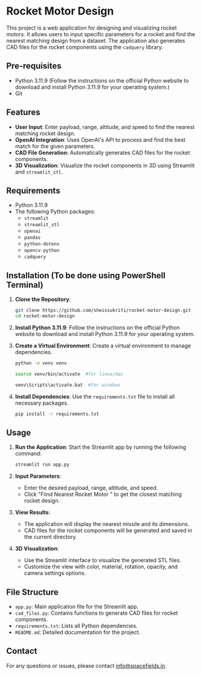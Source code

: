 # Rocket Motor Design

This project is a web application for designing and visualizing rocket motors. It allows users to input specific parameters for a rocket and find the nearest matching design from a dataset. The application also generates CAD files for the rocket components using the `cadquery` library.

## Pre-requisites 
- Python 3.11.9 (Follow the instructions on the official Python website to download and install Python 3.11.9 for your operating system.)
- Git

## Features

- **User Input**: Enter payload, range, altitude, and speed to find the nearest matching rocket design.
- **OpenAI Integration**: Uses OpenAI's API to process and find the best match for the given parameters.
- **CAD File Generation**: Automatically generates CAD files for the rocket components.
- **3D Visualization**: Visualize the rocket components in 3D using Streamlit and `streamlit_stl`.

## Requirements

- Python 3.11.9
- The following Python packages:
  - `streamlit`
  - `streamlit_stl`
  - `openai`
  - `pandas`
  - `python-dotenv`
  - `opencv-python`
  - `cadquery`

## Installation (To be done using PowerShell Terminal) 

1. **Clone the Repository**:
   ```bash
   git clone https://github.com/sheissukriti/rocket-motor-design.git
   cd rocket-motor-design
   ```

2. **Install Python 3.11.9**:
   Follow the instructions on the official Python website to download and install Python 3.11.9 for your operating system.

3. **Create a Virtual Environment**:
   Create a virtual environment to manage dependencies.
   ```bash
   python -m venv venv

   source venv/bin/activate  #for linux/mac
   
   venv\Scripts\activate.bat  #for windows
   ```

4. **Install Dependencies**:
   Use the `requirements.txt` file to install all necessary packages.
   ```bash
   pip install -r requirements.txt
   ```


## Usage

1. **Run the Application**:
   Start the Streamlit app by running the following command:
   ```bash
   streamlit run app.py
   ```

2. **Input Parameters**:
   - Enter the desired payload, range, altitude, and speed.
   - Click "Fiind Nearest Rocket Motor " to get the closest matching rocket design.

3. **View Results**:
   - The application will display the nearest missile and its dimensions.
   - CAD files for the rocket components will be generated and saved in the current directory.

4. **3D Visualization**:
   - Use the Streamlit interface to visualize the generated STL files.
   - Customize the view with color, material, rotation, opacity, and camera settings options.

## File Structure

- `app.py`: Main application file for the Streamlit app.
- `cad_files.py`: Contains functions to generate CAD files for rocket components.
- `requirements.txt`: Lists all Python dependencies.
- `README.md`: Detailed documentation for the project.


## Contact

For any questions or issues, please contact [info@spacefields.in](mailto:info@spacefields.in).


